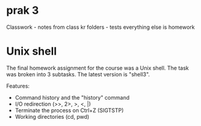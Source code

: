 # prak 3

Classwork - notes from class
kr folders - tests
everything else is homework

# Unix shell

The final homework assignment for the course was a Unix shell.
The task was broken into 3 subtasks. The latest version is "shell3".

Features:
- Command history and the "history" command
- I/O redirection (>>, 2>, >, \<, \|)
- Terminate the process on Ctrl+Z (SIGTSTP)
- Working directories (cd, pwd)
